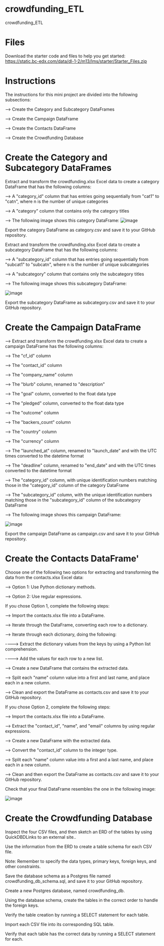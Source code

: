# crowdfunding_ETL
crowdfunding_ETL


# Files

  Download the starter code and files to help you get started: https://static.bc-edx.com/data/dl-1-2/m13/lms/starter/Starter_Files.zip

# Instructions
  
  The instructions for this mini project are divided into the following subsections:

  --> Create the Category and Subcategory DataFrames
  
  --> Create the Campaign DataFrame
  
  --> Create the Contacts DataFrame
  
  --> Create the Crowdfunding Database

# Create the Category and Subcategory DataFrames

  Extract and transform the crowdfunding.xlsx Excel data to create a category DataFrame that has the following columns:

  --> A "category_id" column that has entries going sequentially from "cat1" to "catn", where n is the number of unique categories

  --> A "category" column that contains only the category titles

  --> The following image shows this category DataFrame:
  ![image](https://github.com/user-attachments/assets/198791db-7106-48e3-90f6-3de2684a9ed8)

  Export the category DataFrame as category.csv and save it to your GitHub repository.

  Extract and transform the crowdfunding.xlsx Excel data to create a subcategory DataFrame that has the following columns:

  --> A "subcategory_id" column that has entries going sequentially from "subcat1" to "subcatn", where n is the number of unique subcategories

  --> A "subcategory" column that contains only the subcategory titles

  --> The following image shows this subcategory DataFrame:
  
  ![image](https://github.com/user-attachments/assets/c634d782-57be-4791-b14e-c5bcd81f1d25)

  Export the subcategory DataFrame as subcategory.csv and save it to your GitHub repository.

# Create the Campaign DataFrame

  --> Extract and transform the crowdfunding.xlsx Excel data to create a campaign DataFrame has the following columns:

  --> The "cf_id" column

  --> The "contact_id" column

  --> The "company_name" column

  --> The "blurb" column, renamed to "description"

  --> The "goal" column, converted to the float data type

  --> The "pledged" column, converted to the float data type

  --> The "outcome" column

  --> The "backers_count" column

  --> The "country" column

  --> The "currency" column

  --> The "launched_at" column, renamed to "launch_date" and with the UTC times converted to the datetime format

  --> The "deadline" column, renamed to "end_date" and with the UTC times converted to the datetime format

  --> The "category_id" column, with unique identification numbers matching those in the "category_id" column of the category DataFrame

  --> The "subcategory_id" column, with the unique identification numbers matching those in the "subcategory_id" column of the subcategory DataFrame

  --> The following image shows this campaign DataFrame:
  
  ![image](https://github.com/user-attachments/assets/dfe621d5-2c1a-4d48-afc3-2c229a53ca13)

  Export the campaign DataFrame as campaign.csv and save it to your GitHub repository.

# Create the Contacts DataFrame'

  Choose one of the following two options for extracting and transforming the data from the contacts.xlsx Excel data:

  --> Option 1: Use Python dictionary methods.

  --> Option 2: Use regular expressions.

  If you chose Option 1, complete the following steps:

  --> Import the contacts.xlsx file into a DataFrame.
  
  --> Iterate through the DataFrame, converting each row to a dictionary.

  --> Iterate through each dictionary, doing the following:
  
  ----> Extract the dictionary values from the keys by using a Python list comprehension.
  
  ----> Add the values for each row to a new list.

  --> Create a new DataFrame that contains the extracted data.
  
  --> Split each "name" column value into a first and last name, and place each in a new column.
  
  --> Clean and export the DataFrame as contacts.csv and save it to your GitHub repository.

  If you chose Option 2, complete the following steps:

  --> Import the contacts.xlsx file into a DataFrame.
  
  --> Extract the "contact_id", "name", and "email" columns by using regular expressions.
  
  --> Create a new DataFrame with the extracted data.
  
  --> Convert the "contact_id" column to the integer type.
  
  --> Split each "name" column value into a first and a last name, and place each in a new column.
  
  --> Clean and then export the DataFrame as contacts.csv and save it to your GitHub repository.

  Check that your final DataFrame resembles the one in the following image:
  
  ![image](https://github.com/user-attachments/assets/2d916b2e-c8b1-4053-8f3f-3b8d80d362dc)

# Create the Crowdfunding Database

  Inspect the four CSV files, and then sketch an ERD of the tables by using QuickDBDLinks to an external site..

  Use the information from the ERD to create a table schema for each CSV file.

  Note: Remember to specify the data types, primary keys, foreign keys, and other constraints.

  Save the database schema as a Postgres file named crowdfunding_db_schema.sql, and save it to your GitHub repository.

  Create a new Postgres database, named crowdfunding_db.

  Using the database schema, create the tables in the correct order to handle the foreign keys.

  Verify the table creation by running a SELECT statement for each table.

  Import each CSV file into its corresponding SQL table.

  Verify that each table has the correct data by running a SELECT statement for each.
